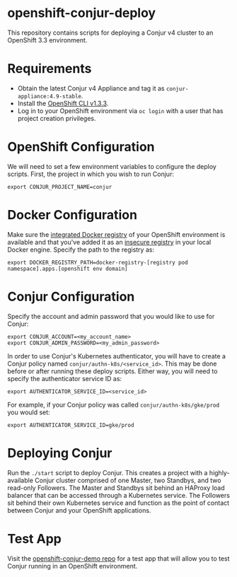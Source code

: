 # openshift-conjur-deploy

This repository contains scripts for deploying a Conjur v4 cluster to an OpenShift 3.3 environment.

# Requirements

- Obtain the latest Conjur v4 Appliance and tag it as `conjur-appliance:4.9-stable`.
- Install the [OpenShift CLI v1.3.3](https://github.com/openshift/origin/releases/tag/v1.3.3).
- Log in to your OpenShift environment via `oc login` with a user that has project creation privileges.

# OpenShift Configuration

We will need to set a few environment variables to configure the deploy scripts. First, the project in which you wish to run Conjur:

```
export CONJUR_PROJECT_NAME=conjur
```

# Docker Configuration

Make sure the [integrated Docker registry](https://docs.openshift.com/container-platform/3.3/install_config/registry/deploy_registry_existing_clusters.html) of your OpenShift environment is available and that you've added it as an [insecure registry](https://docs.docker.com/registry/insecure/) in your local Docker engine. Specify the path to the registry as:

```
export DOCKER_REGISTRY_PATH=docker-registry-[registry pod namespace].apps.[openshift env domain]
```

# Conjur Configuration

Specify the account and admin password that you would like to use for Conjur:

```
export CONJUR_ACCOUNT=<my_account_name>
export CONJUR_ADMIN_PASSWORD=<my_admin_password>
```

In order to use Conjur's Kubernetes authenticator, you will have to create a Conjur policy named `conjur/authn-k8s/<service_id>`. This may be done before or after running these deploy scripts. Either way, you will need to specify the authenticator service ID as:

```
export AUTHENTICATOR_SERVICE_ID=<service_id>
```

For example, if your Conjur policy was called `conjur/authn-k8s/gke/prod` you would set:

```
export AUTHENTICATOR_SERVICE_ID=gke/prod
```

# Deploying Conjur

Run the `./start` script to deploy Conjur. This creates a project with a highly-available Conjur cluster comprised of one Master, two Standbys, and two read-only Followers. The Master and Standbys sit behind an HAProxy load balancer that can be accessed through a Kubernetes service. The Followers sit behind their own Kubernetes service and function as the point of contact between Conjur and your OpenShift applications.

# Test App

Visit the [openshift-conjur-demo repo](https://github.com/conjurdemos/openshift-conjur-demo) for a test app that will allow you to test Conjur running in an OpenShift environment.